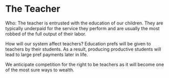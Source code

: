 # The Teacher



Who: The teacher is entrusted with the education of our children. They are typically underpaid for the service they perform and are usually the most robbed of the full output of their labor.



How will our system affect teachers? Education prefs will be given to teachers by their students. As a result, producing productive students will lead to large pref payments later in life.



We anticipate competition for the right to be teachers as it will become one of the most sure ways to wealth.
